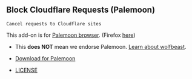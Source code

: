 ## Block Cloudflare Requests (Palemoon)

`Cancel requests to Cloudflare sites`


This add-on is for [Palemoon browser](https://en.wikipedia.org/wiki/Pale_Moon_(web_browser)). (Firefox [here](../../subfiles/about.bcma.md))  


- This **does NOT** mean we endorse Palemoon. [Learn about wolfbeast](../../cloudflare_users/README.md).

- [Download for Palemoon](https://0xacab.org/my-privacy-dns/deCloudflare/-/raw/master/tool/block_cloudflare_requests_pm/bcfr.pm.xpi)

- [LICENSE](LICENSE)
